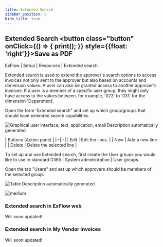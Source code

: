 ```yaml
---
title: Extended Search
sidebar_position: 6
hide_title: true
---
```

## Extended Search <button class="button" onClick={() => { print(); }} style={{float: 'right'}}>Save as PDF</button>

ExFlow \| Setup \| Resources \| Extended search

Extended search is used to extend the approver's search options to access invoices not only sent to the approver but also based on accounts and dimension values. A user can also be granted access to another approver's invoices. If a user is a member of a specific user group, they might only have access to the values between, for example, '022' to '031' for the dimension 'Department'.

Open the form 'Extended search" and set up which group/groups that should have extended search capabilities.

![Graphical user interface, text, application, email Description automatically generated](@site/static/img/media/image67.png)

| Buttons (Action pane) |
|:-|:-|
| Edit                  | Edit the lines.          |
| New                   | Add a new line           |
| Delete                | Delete the selected line |

To set up and use Extended search, first create the User groups you would like to use in standard D365 \| System administration \| User groups.

Open the tab "Users" and set up which approvers should be members of the selected group.

![Table Description automatically generated](@site/static/img/media/image68.png)

![medium](@site/static/img/media/image69.png)


### Extended search in ExFlow web

Will soon updated!

### Extended search in My Vendor invoices

Will soon updated!